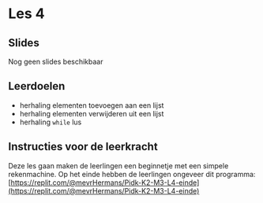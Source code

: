 # Les 4

## Slides

Nog geen slides beschikbaar

## Leerdoelen

* herhaling elementen toevoegen aan een lijst
* herhaling elementen verwijderen uit een lijst
* herhaling `while` lus

## Instructies voor de leerkracht

Deze les gaan maken de leerlingen een beginnetje met een simpele rekenmachine. Op het einde hebben de leerlingen ongeveer dit programma: [https://replit.com/@mevrHermans/Pidk-K2-M3-L4-einde](https://replit.com/@mevrHermans/Pidk-K2-M3-L4-einde)

